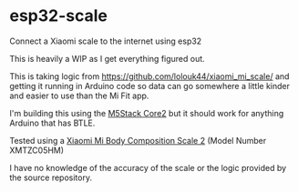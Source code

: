# esp32-scale
Connect a Xiaomi scale to the internet using esp32

This is heavily a WIP as I get everything figured out.

This is taking logic from https://github.com/lolouk44/xiaomi_mi_scale/ and getting it running in Arduino code so data can go somewhere a little kinder and easier to use than the Mi Fit app.

I'm building this using the [M5Stack Core2](https://shop.m5stack.com/collections/stack-series/products/m5stack-core2-esp32-iot-development-kit) but it should work for anything Arduino that has BTLE. 

Tested using a [Xiaomi Mi Body Composition Scale 2](https://www.amazon.com/Xiaomi-Body-Composition-Scale-Smart/dp/B07VD9F419/) (Model Number XMTZC05HM)

I have no knowledge of the accuracy of the scale or the logic provided by the source repository.